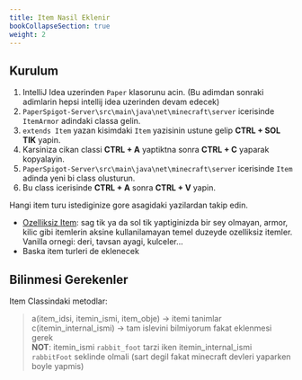 ```yaml
---
title: Item Nasil Eklenir
bookCollapseSection: true
weight: 2
---
```


## Kurulum
1. IntelliJ Idea uzerinden `Paper` klasorunu acin. (Bu adimdan sonraki adimlarin hepsi intellij idea uzerinden devam edecek)
2. `PaperSpigot-Server\src\main\java\net\minecraft\server` icerisinde `ItemArmor` adindaki classa gelin.
3. `extends Item` yazan kisimdaki `Item` yazisinin ustune gelip **CTRL + SOL TIK** yapin.
4. Karsiniza cikan classi **CTRL + A** yaptiktna sonra **CTRL + C** yaparak kopyalayin.
5. `PaperSpigot-Server\src\main\java\net\minecraft\server` icerisinde `Item` adinda yeni bi class olusturun.
6. Bu class icerisinde **CTRL + A** sonra **CTRL + V** yapin.

Hangi item turu istediginize gore asagidaki yazilardan takip edin.
- [Ozelliksiz Item](./ozelliksiz): sag tik ya da sol tik yaptiginizda bir sey olmayan, armor, kilic gibi itemlerin aksine kullanilamayan temel duzeyde ozelliksiz itemler. Vanilla ornegi: deri, tavsan ayagi, kulceler...
- Baska item turleri de eklenecek


## Bilinmesi Gerekenler
Item Classindaki metodlar:
> a(item_idsi, itemin_ismi, item_obje) -> itemi tanimlar<br/>
> c(itemin_internal_ismi) -> tam islevini bilmiyorum fakat eklenmesi gerek<br/>
> **NOT**: itemin_ismi `rabbit_foot` tarzi iken itemin_internal_ismi `rabbitFoot` seklinde olmali (sart degil fakat minecraft devleri yaparken boyle yapmis)
